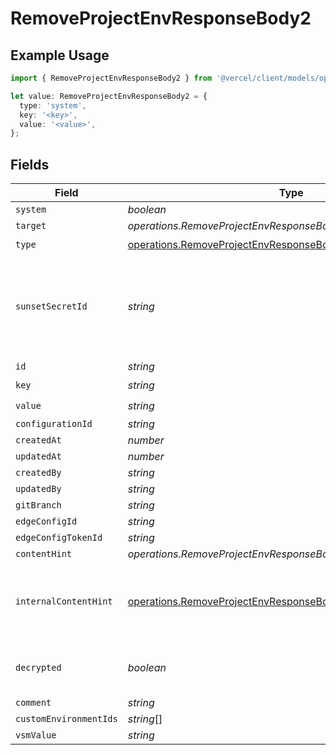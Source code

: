 # RemoveProjectEnvResponseBody2

## Example Usage

```typescript
import { RemoveProjectEnvResponseBody2 } from '@vercel/client/models/operations';

let value: RemoveProjectEnvResponseBody2 = {
  type: 'system',
  key: '<key>',
  value: '<value>',
};
```

## Fields

| Field                  | Type                                                                                                                                             | Required           | Description                                                                              |
| ---------------------- | ------------------------------------------------------------------------------------------------------------------------------------------------ | ------------------ | ---------------------------------------------------------------------------------------- |
| `system`               | _boolean_                                                                                                                                        | :heavy_minus_sign: | N/A                                                                                      |
| `target`               | _operations.RemoveProjectEnvResponseBodyEnvsTarget_                                                                                              | :heavy_minus_sign: | N/A                                                                                      |
| `type`                 | [operations.RemoveProjectEnvResponseBodyEnvsType](../../models/operations/removeprojectenvresponsebodyenvstype.md)                               | :heavy_check_mark: | N/A                                                                                      |
| `sunsetSecretId`       | _string_                                                                                                                                         | :heavy_minus_sign: | This is used to identiy variables that have been migrated from type secret to sensitive. |
| `id`                   | _string_                                                                                                                                         | :heavy_minus_sign: | N/A                                                                                      |
| `key`                  | _string_                                                                                                                                         | :heavy_check_mark: | N/A                                                                                      |
| `value`                | _string_                                                                                                                                         | :heavy_check_mark: | N/A                                                                                      |
| `configurationId`      | _string_                                                                                                                                         | :heavy_minus_sign: | N/A                                                                                      |
| `createdAt`            | _number_                                                                                                                                         | :heavy_minus_sign: | N/A                                                                                      |
| `updatedAt`            | _number_                                                                                                                                         | :heavy_minus_sign: | N/A                                                                                      |
| `createdBy`            | _string_                                                                                                                                         | :heavy_minus_sign: | N/A                                                                                      |
| `updatedBy`            | _string_                                                                                                                                         | :heavy_minus_sign: | N/A                                                                                      |
| `gitBranch`            | _string_                                                                                                                                         | :heavy_minus_sign: | N/A                                                                                      |
| `edgeConfigId`         | _string_                                                                                                                                         | :heavy_minus_sign: | N/A                                                                                      |
| `edgeConfigTokenId`    | _string_                                                                                                                                         | :heavy_minus_sign: | N/A                                                                                      |
| `contentHint`          | _operations.RemoveProjectEnvResponseBodyEnvsContentHint_                                                                                         | :heavy_minus_sign: | N/A                                                                                      |
| `internalContentHint`  | [operations.RemoveProjectEnvResponseBodyEnvsInternalContentHint](../../models/operations/removeprojectenvresponsebodyenvsinternalcontenthint.md) | :heavy_minus_sign: | Similar to `contentHints`, but should not be exposed to the user.                        |
| `decrypted`            | _boolean_                                                                                                                                        | :heavy_minus_sign: | Whether `value` and `vsmValue` are decrypted.                                            |
| `comment`              | _string_                                                                                                                                         | :heavy_minus_sign: | N/A                                                                                      |
| `customEnvironmentIds` | _string_[]                                                                                                                                       | :heavy_minus_sign: | N/A                                                                                      |
| `vsmValue`             | _string_                                                                                                                                         | :heavy_minus_sign: | N/A                                                                                      |
